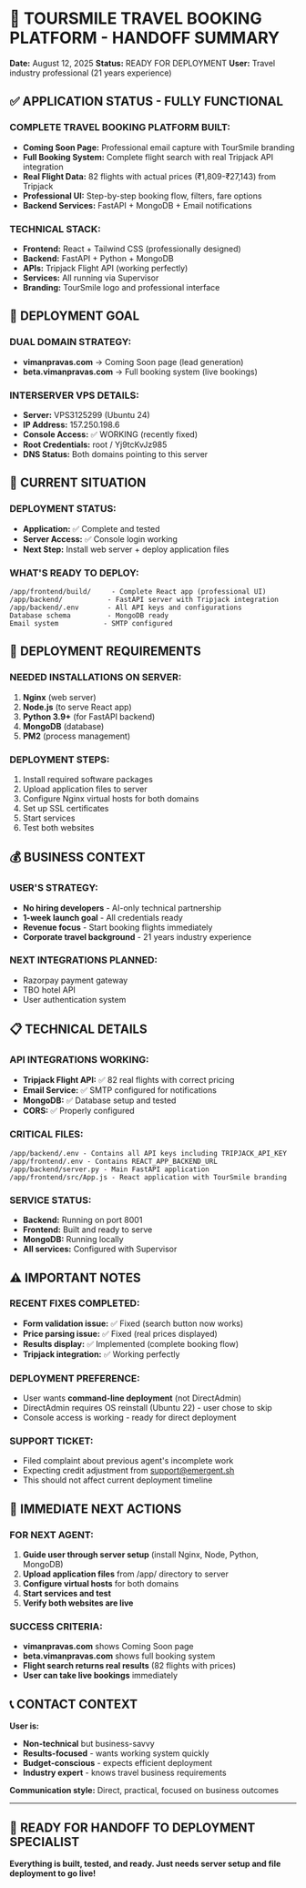 # 🚀 TOURSMILE TRAVEL BOOKING PLATFORM - HANDOFF SUMMARY

**Date:** August 12, 2025
**Status:** READY FOR DEPLOYMENT
**User:** Travel industry professional (21 years experience)

## ✅ APPLICATION STATUS - FULLY FUNCTIONAL

### **COMPLETE TRAVEL BOOKING PLATFORM BUILT:**
- **Coming Soon Page:** Professional email capture with TourSmile branding
- **Full Booking System:** Complete flight search with real Tripjack API integration
- **Real Flight Data:** 82 flights with actual prices (₹1,809-₹27,143) from Tripjack
- **Professional UI:** Step-by-step booking flow, filters, fare options
- **Backend Services:** FastAPI + MongoDB + Email notifications

### **TECHNICAL STACK:**
- **Frontend:** React + Tailwind CSS (professionally designed)
- **Backend:** FastAPI + Python + MongoDB
- **APIs:** Tripjack Flight API (working perfectly)
- **Services:** All running via Supervisor
- **Branding:** TourSmile logo and professional interface

## 🎯 DEPLOYMENT GOAL

### **DUAL DOMAIN STRATEGY:**
- **vimanpravas.com** → Coming Soon page (lead generation)
- **beta.vimanpravas.com** → Full booking system (live bookings)

### **INTERSERVER VPS DETAILS:**
- **Server:** VPS3125299 (Ubuntu 24)
- **IP Address:** 157.250.198.6
- **Console Access:** ✅ WORKING (recently fixed)
- **Root Credentials:** root / Yj9tcKvJz985
- **DNS Status:** Both domains pointing to this server

## 🔧 CURRENT SITUATION

### **DEPLOYMENT STATUS:**
- **Application:** ✅ Complete and tested
- **Server Access:** ✅ Console login working
- **Next Step:** Install web server + deploy application files

### **WHAT'S READY TO DEPLOY:**
```
/app/frontend/build/     - Complete React app (professional UI)
/app/backend/           - FastAPI server with Tripjack integration
/app/backend/.env       - All API keys and configurations
Database schema         - MongoDB ready
Email system           - SMTP configured
```

## 🚀 DEPLOYMENT REQUIREMENTS

### **NEEDED INSTALLATIONS ON SERVER:**
1. **Nginx** (web server)
2. **Node.js** (to serve React app)
3. **Python 3.9+** (for FastAPI backend)
4. **MongoDB** (database)
5. **PM2** (process management)

### **DEPLOYMENT STEPS:**
1. Install required software packages
2. Upload application files to server
3. Configure Nginx virtual hosts for both domains
4. Set up SSL certificates
5. Start services
6. Test both websites

## 💰 BUSINESS CONTEXT

### **USER'S STRATEGY:**
- **No hiring developers** - AI-only technical partnership
- **1-week launch goal** - All credentials ready
- **Revenue focus** - Start booking flights immediately
- **Corporate travel background** - 21 years industry experience

### **NEXT INTEGRATIONS PLANNED:**
- Razorpay payment gateway
- TBO hotel API
- User authentication system

## 📋 TECHNICAL DETAILS

### **API INTEGRATIONS WORKING:**
- **Tripjack Flight API:** ✅ 82 real flights with correct pricing
- **Email Service:** ✅ SMTP configured for notifications  
- **MongoDB:** ✅ Database setup and tested
- **CORS:** ✅ Properly configured

### **CRITICAL FILES:**
```
/app/backend/.env - Contains all API keys including TRIPJACK_API_KEY
/app/frontend/.env - Contains REACT_APP_BACKEND_URL  
/app/backend/server.py - Main FastAPI application
/app/frontend/src/App.js - React application with TourSmile branding
```

### **SERVICE STATUS:**
- **Backend:** Running on port 8001
- **Frontend:** Built and ready to serve
- **MongoDB:** Running locally
- **All services:** Configured with Supervisor

## ⚠️ IMPORTANT NOTES

### **RECENT FIXES COMPLETED:**
- **Form validation issue:** ✅ Fixed (search button now works)
- **Price parsing issue:** ✅ Fixed (real prices displayed)
- **Results display:** ✅ Implemented (complete booking flow)
- **Tripjack integration:** ✅ Working perfectly

### **DEPLOYMENT PREFERENCE:**
- User wants **command-line deployment** (not DirectAdmin)
- DirectAdmin requires OS reinstall (Ubuntu 22) - user chose to skip
- Console access is working - ready for direct deployment

### **SUPPORT TICKET:**
- Filed complaint about previous agent's incomplete work
- Expecting credit adjustment from support@emergent.sh
- This should not affect current deployment timeline

## 🎯 IMMEDIATE NEXT ACTIONS

### **FOR NEXT AGENT:**
1. **Guide user through server setup** (install Nginx, Node, Python, MongoDB)
2. **Upload application files** from /app/ directory to server
3. **Configure virtual hosts** for both domains
4. **Start services and test**
5. **Verify both websites are live**

### **SUCCESS CRITERIA:**
- **vimanpravas.com** shows Coming Soon page
- **beta.vimanpravas.com** shows full booking system
- **Flight search returns real results** (82 flights with prices)
- **User can take live bookings** immediately

## 📞 CONTACT CONTEXT

**User is:** 
- **Non-technical** but business-savvy
- **Results-focused** - wants working system quickly
- **Budget-conscious** - expects efficient deployment
- **Industry expert** - knows travel business requirements

**Communication style:** Direct, practical, focused on business outcomes

---

## 🚀 READY FOR HANDOFF TO DEPLOYMENT SPECIALIST

**Everything is built, tested, and ready. Just needs server setup and file deployment to go live!**